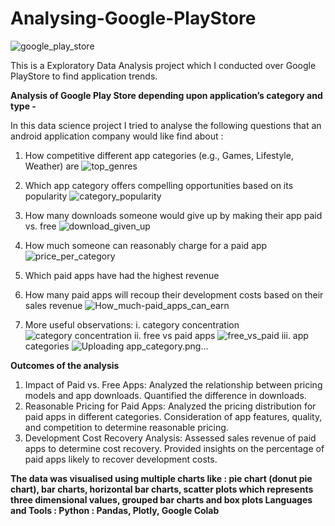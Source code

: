 # Analysing-Google-PlayStore
![google_play_store](https://github.com/Taha0229/Analysing-Google-PlayStore/assets/113607983/02daf88f-ae42-4274-a948-41611f857eae)

This is a Exploratory Data Analysis project which I conducted over Google PlayStore to find application trends.


**Analysis of Google Play Store depending upon application’s category and type -**

In this data science project I tried to analyse the following questions that an android application company would like find about :
1. How competitive different app categories (e.g., Games, Lifestyle, Weather) are
  ![top_genres](https://github.com/Taha0229/Analysing-Google-PlayStore/assets/113607983/be8339fe-c3a3-421c-828d-ede0d72c552b)

2. Which app category offers compelling opportunities based on its popularity
   ![category_popularity](https://github.com/Taha0229/Analysing-Google-PlayStore/assets/113607983/1c43bc81-6510-43b9-9c72-c5bb29489049)
3. How many downloads someone would give up by making their app paid vs. free
   ![download_given_up](https://github.com/Taha0229/Analysing-Google-PlayStore/assets/113607983/ea9c7505-b5f3-4741-b927-d3f57bc790b3)


4. How much someone can reasonably charge for a paid app
   ![price_per_category](https://github.com/Taha0229/Analysing-Google-PlayStore/assets/113607983/8dedc717-914b-43a7-be6c-99e5d2651222)


5. Which paid apps have had the highest revenue
6. How many paid apps will recoup their development costs based on their sales revenue
   ![How_much-paid_apps_can_earn](https://github.com/Taha0229/Analysing-Google-PlayStore/assets/113607983/ba0d95be-b96c-4593-9fda-662dea461b01)
7. More useful observations:
   i. category concentration
   ![category concentration](https://github.com/Taha0229/Analysing-Google-PlayStore/assets/113607983/545ee22c-ad70-4934-971b-b92b62213036)
   ii. free vs paid apps
  ![free_vs_paid](https://github.com/Taha0229/Analysing-Google-PlayStore/assets/113607983/75e4f0bc-09d5-4a1c-9517-2ab619734277)
iii. app categories
![Uploading app_category.png…]()



**Outcomes of the analysis**
<br>
1. Impact of Paid vs. Free Apps: Analyzed the relationship between pricing models and app downloads. Quantified the difference in downloads.
2. Reasonable Pricing for Paid Apps: Analyzed the pricing distribution for paid apps in different categories. Consideration of app features, quality, and competition to determine reasonable pricing.
3. Development Cost Recovery Analysis: Assessed sales revenue of paid apps to determine cost recovery. Provided insights on the percentage of paid apps likely to recover development costs.

**The data was visualised using multiple charts like : pie chart (donut pie chart), bar charts, horizontal bar charts, scatter plots which represents three dimensional values, grouped bar charts and box plots
Languages and Tools : Python : Pandas, Plotly, Google Colab**


